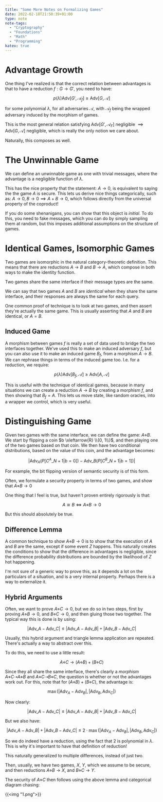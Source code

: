 ```yaml
---
title: "Some More Notes on Formalizing Games"
date: 2022-02-18T21:50:39+01:00
type: note
note-tags:
  - "Cryptography"
  - "Foundations"
  - "Math"
  - "Programming"
katex: true
---
```


# Advantage Growth

One thing I've realized is that the correct relation between advantages
is that to have a reduction $f : G \to G'$, you need to have:

$$
p(\lambda)\text{Adv}[G', \mathscr{A}_f] \geq \text{Adv}[G, \mathscr{A}]
$$

for some polynomial $\lambda$,
for all adversaries $\mathscr{A}$, with $\mathscr{A}_f$ being the wrapped
adversary induced by the morphism of games.

This is the most general relation satisfying $\text{Adv}[G', \mathscr{A}_F]$ negligible
$\implies \text{Adv}[G, \mathscr{A}]$ negligible, which is really the only
notion we care about.

Naturally, this composes as well.

# The Unwinnable Game

We can define an unwinnable game as one with trivial messages,
where the advantage is a negligible function of $\lambda$.

This has the nice property that the statement:
$A \to 0$, is equivalent to saying the the game $A$ is secure.
This lets us derive nice things categorically, such as:
$A \to 0, B \to 0 \implies A + B \to 0$, which follows directly
from the universal property of the coproduct!

If you do some shenanigans, you can show that this object is *initial*.
To do this, you need to fake messages, which you can do by simply
sampling them at random, but this imposes additional assumptions
on the structure of games.

# Identical Games, Isomorphic Games


Two games are isomorphic in the natural category-theoretic definition.
This means that there are reductions $A \to B$ and $B \to A$, which compose
in both ways to make the identity function.

Two games share the same interface if their message types are the same.

We can say that two games $A$ and $B$ are *identical* when they share
the same interface, and their responses are always the same for each query.

One common proof of technique is to look at two games, and then assert they're
actually the same game. This is usually asserting that $A$ and $B$ are
identical, or $A = B$.

## Induced Game

A morphism between games $f$ is really a set of data used to bridge
the two interfaces together. We've used this to make an induced adversary
$f$, but you can also use it to make an induced game $B_f$, from
a morphism $A \to B$. We can rephrase things in terms of the induced game too.
I.e. for a reduction, we require:

$$
p(\lambda)\text{Adv}[B_f, \mathscr{A}] \geq \text{Adv}[A, \mathscr{A}]
$$

This is useful with the technique of identical games, because in many situations
we can create a reduction $A \to B$ by creating a morphism $f$,
and then showing that $B_f = A$. This lets us move state, like random oracles,
into a wrapper we control, which is very useful.

# Distinguishing Game

Given two games with the same interface, we can define the game:
$A \diamond B$. We start by flipping a coin $b \xleftarrow{R} \\{0, 1\\}$,
and then playing one of the two games based on that coin. We then
have two conditional distributions, based on the value of this coin,
and the advantage becomes:

$$
|\text{Adv}_A(P[C^A\_{N+1}|b=0]) - \text{Adv}\_B(P[C^B\_{N+1} | b=1])|
$$

For example, the bit flipping version of semantic security is of this form.

Often, we formulate a security property in terms of two games, and show
that $A \diamond B \to 0$

One thing that I feel is true, but haven't proven entirely rigorously is that:

$$
A \cong B \iff A \diamond B \to 0
$$

But this should absolutely be true.

## Difference Lemma

A common technique to show $A \diamond B \to 0$ is to show that the execution
of $A$ and $B$ are the same, except if some event $Z$ happens. This naturally
creates the conditions to show that the difference in advantages is negligible,
since the difference probability distributions are bounded by the likelihood of $Z$
hot happening.

I'm not sure of a generic way to prove this, as it depends a lot on the particulars
of a situation, and is a very internal property. Perhaps there is a way to externalize
it.

## Hybrid Arguments

Often, we want to prove $A \diamond C \to 0$, but we do so in two steps,
first by proving $A \diamond B \to 0$, and $B \diamond C \to 0$, and
then gluing those two together. The typical way this is done is by using:

$$
|\text{Adv}\_A - \text{Adv}\_C| \leq |\text{Adv}\_A - \text{Adv}\_B| + |\text{Adv}\_{B} - \text{Adv}\_{C}|
$$

Usually, this hybrid argument and triangle lemma application are repeated.
There's actually a way to abstract over this.

To do this, we need to use a little result:

$$
A \diamond C \to (A \diamond B) + (B \diamond C)
$$

Since they all share the same interface, there's clearly a *morphism*
$A \diamond C \dashrightarrow A \diamond B$ and $A \diamond C \dashrightarrow B \diamond C$,
the question is whether or not the advantages work out. For this,
note that for $(A \diamond B) + (B \diamond C)$, the advantage is:

$$
\max(|\text{Adv}_A - \text{Adv}_B|, |\text{Adv}_B, \text{Adv}_C|)
$$


Now clearly:

$$
|\text{Adv}\_A - \text{Adv}\_C| \leq |\text{Adv}\_A - \text{Adv}\_B| + |\text{Adv}\_{B} - \text{Adv}\_{C}|
$$

But we also have:

$$
|\text{Adv}\_A - \text{Adv}\_B| + |\text{Adv}\_{B} - \text{Adv}\_{C}| \leq 
2 \cdot \max(|\text{Adv}_A - \text{Adv}_B|, |\text{Adv}_B, \text{Adv}_C|)
$$

So we do indeed have a reduction, using the fact that $2$ is polynomial
in $\lambda$. This is why it's important to have that definition
of reduction!

This naturally generalized to multiple differences, instead of just two.

Then, usually, we have two games, $X$, $Y$, which we assume to be secure,
and then reductions $A \diamond B \to X$, and $B \diamond C \to Y$.

The security of $A \diamond C$ then follows using the above lemma
and categorical diagram chasing:

{{<img "1.png">}}
